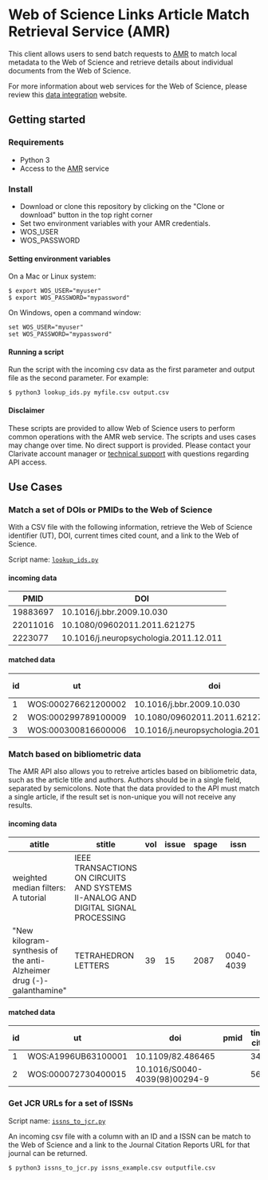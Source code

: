 # Web of Science Links Article Match Retrieval Service (AMR)

This client allows users to send batch requests to [AMR](http://ipscience-help.thomsonreuters.com/LAMRService/WebServicesOverviewGroup/overview.html) to match local metadata to the Web of Science and retrieve details about individual documents from the Web of Science.

For more information about web services for the Web of Science, please review this [data integration](https://clarivate.com/products/data-integration/) website.

## Getting started

### Requirements
* Python 3
* Access to the [AMR](http://ipscience-help.thomsonreuters.com/LAMRService/WebServicesOverviewGroup/overview.html) service

### Install

* Download or clone this repository by clicking on the "Clone or download" button in the top right corner
* Set two environment variables with your AMR credentials.
 * WOS_USER
 * WOS_PASSWORD

#### Setting environment variables

On a Mac or Linux system:

~~~
$ export WOS_USER="myuser"
$ export WOS_PASSWORD="mypassword"
~~~

On Windows, open a command window:

~~~
set WOS_USER="myuser"
set WOS_PASSWORD="mypassword"
~~~

#### Running a script

Run the script with the incoming csv data as the first parameter and output file as the second parameter. For example:

~~~
$ python3 lookup_ids.py myfile.csv output.csv
~~~

#### Disclaimer

These scripts are provided to allow Web of Science users to perform common operations with the AMR web service. The scripts and uses cases may change over time. No direct support is provided. Please contact your Clarivate account manager or [technical support](https://support.clarivate.com/) with questions regarding API access.

## Use Cases

### Match a set of DOIs or PMIDs to the Web of Science

With a CSV file with the following information, retrieve the Web of Science identifier (UT), DOI, current times cited count, and a link to the Web of Science.

Script name: [`lookup_ids.py`](./lookup_ids.py)

#### incoming data
|PMID|DOI|
|----|---|
19883697|10.1016/j.bbr.2009.10.030
22011016|10.1080/09602011.2011.621275
2223077|10.1016/j.neuropsychologia.2011.12.011

#### matched data

|id|ut|doi|pmid|times cited|source|
|---|---|---|---|----|---|
1|WOS:000276621200002|10.1016/j.bbr.2009.10.030|19883697|95|...
2|WOS:000299789100009|10.1080/09602011.2011.621275|22011016|33|....
3|WOS:000300816600006|10.1016/j.neuropsychologia.2011.12.011|22223077|22|...

### Match based on bibliometric data
The AMR API also allows you to retreive articles based on bibliometric data, such as the article title and authors. Authors should be in a single field, separated by semicolons. Note that the data provided to the API must match a single article, if the result set is non-unique you will not receive any results.

#### incoming data
|atitle|stitle|vol|issue|spage|issn|year|authors
|---|---|---|---|----|---|---|---|
weighted median filters: A tutorial|IEEE TRANSACTIONS ON CIRCUITS AND SYSTEMS II-ANALOG AND DIGITAL SIGNAL PROCESSING|||||1996|
"New kilogram-synthesis of the anti-Alzheimer drug (-)-galanthamine"|TETRAHEDRON LETTERS|39|15|2087|0040-4039|1998|Czollner, L;Frantsits, W;Kuenburg, B;Hedenig, U;Frohlich, J;Jordis, U

#### matched data
|id|ut|doi|pmid|times cited|source|
|---|---|---|---|----|---|
1|WOS:A1996UB63100001|10.1109/82.486465||349|...
2|WOS:000072730400015|10.1016/S0040-4039(98)00294-9||56|...


### Get JCR URLs for a set of ISSNs

Script name: [`issns_to_jcr.py`](./issns_to_jcr.py)

An incoming csv file with a column with an ID and a ISSN can be match to the Web of Science and a link to the Journal Citation Reports URL for that journal can be returned. 
~~~
$ python3 issns_to_jcr.py issns_example.csv outputfile.csv
~~~

